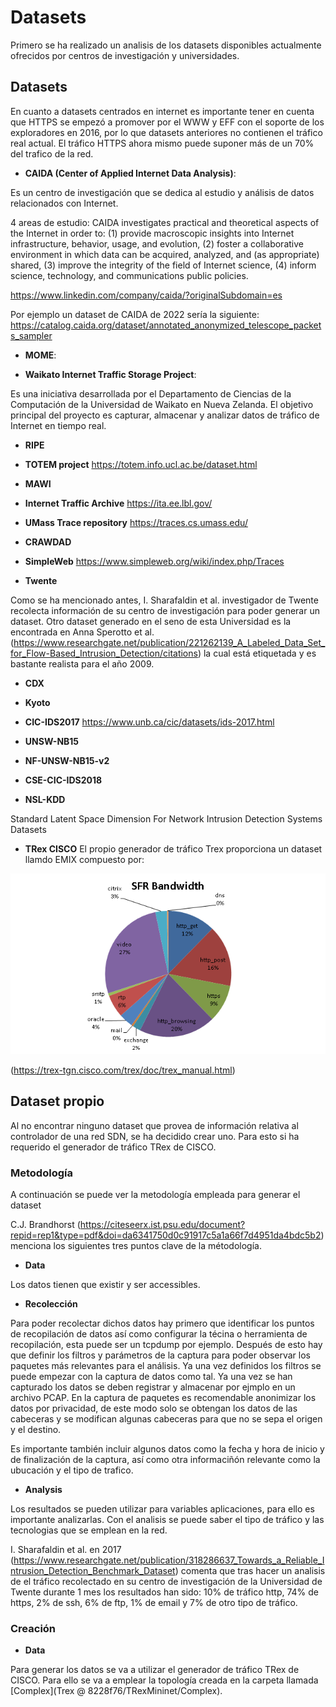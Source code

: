# Datasets 
Primero se ha realizado un analisis de los datasets disponibles actualmente ofrecidos por centros de investigación y universidades. 

## Datasets
En cuanto a datasets centrados en internet es importante tener en cuenta que HTTPS se empezó a promover por el WWW y EFF con el soporte de los exploradores en 2016, por lo que datasets anteriores no contienen el tráfico real actual. 
El tráfico HTTPS ahora mismo puede suponer más de un 70% del trafico de la red.

- **CAIDA (Center of Applied Internet Data Analysis)**:

Es un centro de investigación que se dedica al estudio y análisis de datos relacionados con Internet. 

4 areas de estudio:
CAIDA investigates practical and theoretical aspects of the Internet in order to: (1) provide macroscopic insights into Internet infrastructure, behavior, usage, and evolution, (2) foster a collaborative environment in which data can be acquired, analyzed, and (as appropriate) shared, (3) improve the integrity of the field of Internet science, (4) inform science, technology, and communications public policies.

https://www.linkedin.com/company/caida/?originalSubdomain=es


Por ejemplo un dataset de CAIDA de 2022 sería la siguiente:
https://catalog.caida.org/dataset/annotated_anonymized_telescope_packets_sampler

- **MOME**:


- **Waikato Internet Traffic Storage Project**:

Es una iniciativa desarrollada por el Departamento de Ciencias de la Computación de la Universidad de Waikato en Nueva Zelanda. El objetivo principal del proyecto es capturar, almacenar y analizar datos de tráfico de Internet en tiempo real.

- **RIPE**

- **TOTEM project**
https://totem.info.ucl.ac.be/dataset.html

- **MAWI**

- **Internet Traffic Archive**
https://ita.ee.lbl.gov/

- **UMass Trace repository**
https://traces.cs.umass.edu/

- **CRAWDAD**

- **SimpleWeb** 
https://www.simpleweb.org/wiki/index.php/Traces


- **Twente** 

Como se ha mencionado antes, I. Sharafaldin et al. investigador de Twente recolecta información de su centro de investigación para poder generar un dataset. Otro dataset generado en el seno de esta Universidad es la encontrada en Anna Sperotto et al. (https://www.researchgate.net/publication/221262139_A_Labeled_Data_Set_for_Flow-Based_Intrusion_Detection/citations) la cual está etiquetada y es bastante realista para el año 2009. 

- **CDX**

- **Kyoto**

- **CIC-IDS2017**
https://www.unb.ca/cic/datasets/ids-2017.html

- **UNSW-NB15**

- **NF-UNSW-NB15-v2**

- **CSE-CIC-IDS2018**

- **NSL-KDD**

Standard Latent Space Dimension For Network Intrusion Detection Systems Datasets

- **TRex CISCO**
El propio generador de tráfico Trex proporciona un dataset llamdo EMIX compuesto por:
<p align="center">
  <img src="./img/trex_EMIX_profile.png" >
</p> 

(https://trex-tgn.cisco.com/trex/doc/trex_manual.html)


## Dataset propio

Al no encontrar ninguno dataset que provea de información relativa al controlador de una red SDN, se ha decidido crear uno.
Para esto si ha requerido el generador de tráfico TRex de CISCO. 

### Metodología
A continuación se puede ver la metodología empleada para generar el dataset

C.J. Brandhorst (https://citeseerx.ist.psu.edu/document?repid=rep1&type=pdf&doi=da6341750d0c91917c5a1a66f7d4951da4bdc5b2) menciona los siguientes tres puntos clave de la métodología. 

- **Data**

Los datos tienen que existir y ser accessibles. 

- **Recolección**

Para poder recolectar dichos datos hay primero que identificar los puntos de recopilación de datos así como configurar la técina o herramienta de recopilación, esta puede ser un tcpdump por ejemplo. 
Después de esto hay que definir los filtros y parámetros de la captura para poder observar los paquetes más relevantes para el análisis. 
Ya una vez definidos los filtros se puede empezar con la captura de datos como tal. Ya una vez se han capturado los datos se deben registrar y almacenar por ejmplo en un archivo PCAP. En la captura de paquetes es recomendable anonimizar los datos por privacidad, de este modo solo se obtengan los datos de las cabeceras y se modifican algunas cabeceras para que no se sepa el origen y el destino.

Es importante también incluir algunos datos como la fecha y hora de inicio y de finalización de la captura, así como otra informaciñón relevante como la ubucación y el tipo de trafico. 

- **Analysis**

Los resultados se pueden utilizar para variables aplicaciones, para ello es importante analizarlas. Con el analisis se puede saber el tipo de tráfico y las tecnologias que se emplean en la red. 


I. Sharafaldin et al. en 2017 (https://www.researchgate.net/publication/318286637_Towards_a_Reliable_Intrusion_Detection_Benchmark_Dataset) comenta que tras hacer un analisis de el tráfico recolectado en su centro de investigación de la Universidad de Twente durante 1 mes los resultados han sido: 10% de tráfico http, 74% de https, 2% de ssh, 6% de ftp, 1% de email y 7% de otro tipo de tráfico.  


### Creación

- **Data**

Para generar los datos se va a utilizar el generador de tráfico TRex de CISCO. Para ello se va a emplear la topología creada en la carpeta llamada [Complex](Trex @ 8228f76/TRexMininet/Complex). 



